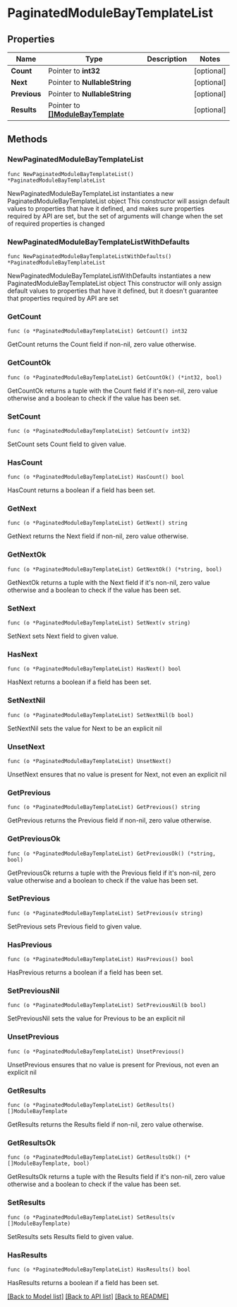 # PaginatedModuleBayTemplateList

## Properties

Name | Type | Description | Notes
------------ | ------------- | ------------- | -------------
**Count** | Pointer to **int32** |  | [optional] 
**Next** | Pointer to **NullableString** |  | [optional] 
**Previous** | Pointer to **NullableString** |  | [optional] 
**Results** | Pointer to [**[]ModuleBayTemplate**](ModuleBayTemplate.md) |  | [optional] 

## Methods

### NewPaginatedModuleBayTemplateList

`func NewPaginatedModuleBayTemplateList() *PaginatedModuleBayTemplateList`

NewPaginatedModuleBayTemplateList instantiates a new PaginatedModuleBayTemplateList object
This constructor will assign default values to properties that have it defined,
and makes sure properties required by API are set, but the set of arguments
will change when the set of required properties is changed

### NewPaginatedModuleBayTemplateListWithDefaults

`func NewPaginatedModuleBayTemplateListWithDefaults() *PaginatedModuleBayTemplateList`

NewPaginatedModuleBayTemplateListWithDefaults instantiates a new PaginatedModuleBayTemplateList object
This constructor will only assign default values to properties that have it defined,
but it doesn't guarantee that properties required by API are set

### GetCount

`func (o *PaginatedModuleBayTemplateList) GetCount() int32`

GetCount returns the Count field if non-nil, zero value otherwise.

### GetCountOk

`func (o *PaginatedModuleBayTemplateList) GetCountOk() (*int32, bool)`

GetCountOk returns a tuple with the Count field if it's non-nil, zero value otherwise
and a boolean to check if the value has been set.

### SetCount

`func (o *PaginatedModuleBayTemplateList) SetCount(v int32)`

SetCount sets Count field to given value.

### HasCount

`func (o *PaginatedModuleBayTemplateList) HasCount() bool`

HasCount returns a boolean if a field has been set.

### GetNext

`func (o *PaginatedModuleBayTemplateList) GetNext() string`

GetNext returns the Next field if non-nil, zero value otherwise.

### GetNextOk

`func (o *PaginatedModuleBayTemplateList) GetNextOk() (*string, bool)`

GetNextOk returns a tuple with the Next field if it's non-nil, zero value otherwise
and a boolean to check if the value has been set.

### SetNext

`func (o *PaginatedModuleBayTemplateList) SetNext(v string)`

SetNext sets Next field to given value.

### HasNext

`func (o *PaginatedModuleBayTemplateList) HasNext() bool`

HasNext returns a boolean if a field has been set.

### SetNextNil

`func (o *PaginatedModuleBayTemplateList) SetNextNil(b bool)`

 SetNextNil sets the value for Next to be an explicit nil

### UnsetNext
`func (o *PaginatedModuleBayTemplateList) UnsetNext()`

UnsetNext ensures that no value is present for Next, not even an explicit nil
### GetPrevious

`func (o *PaginatedModuleBayTemplateList) GetPrevious() string`

GetPrevious returns the Previous field if non-nil, zero value otherwise.

### GetPreviousOk

`func (o *PaginatedModuleBayTemplateList) GetPreviousOk() (*string, bool)`

GetPreviousOk returns a tuple with the Previous field if it's non-nil, zero value otherwise
and a boolean to check if the value has been set.

### SetPrevious

`func (o *PaginatedModuleBayTemplateList) SetPrevious(v string)`

SetPrevious sets Previous field to given value.

### HasPrevious

`func (o *PaginatedModuleBayTemplateList) HasPrevious() bool`

HasPrevious returns a boolean if a field has been set.

### SetPreviousNil

`func (o *PaginatedModuleBayTemplateList) SetPreviousNil(b bool)`

 SetPreviousNil sets the value for Previous to be an explicit nil

### UnsetPrevious
`func (o *PaginatedModuleBayTemplateList) UnsetPrevious()`

UnsetPrevious ensures that no value is present for Previous, not even an explicit nil
### GetResults

`func (o *PaginatedModuleBayTemplateList) GetResults() []ModuleBayTemplate`

GetResults returns the Results field if non-nil, zero value otherwise.

### GetResultsOk

`func (o *PaginatedModuleBayTemplateList) GetResultsOk() (*[]ModuleBayTemplate, bool)`

GetResultsOk returns a tuple with the Results field if it's non-nil, zero value otherwise
and a boolean to check if the value has been set.

### SetResults

`func (o *PaginatedModuleBayTemplateList) SetResults(v []ModuleBayTemplate)`

SetResults sets Results field to given value.

### HasResults

`func (o *PaginatedModuleBayTemplateList) HasResults() bool`

HasResults returns a boolean if a field has been set.


[[Back to Model list]](../README.md#documentation-for-models) [[Back to API list]](../README.md#documentation-for-api-endpoints) [[Back to README]](../README.md)


